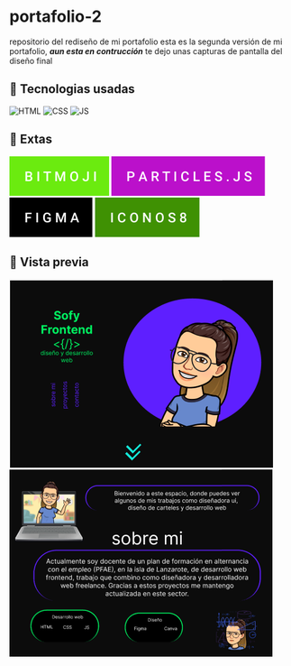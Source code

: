 # portafolio-2
repositorio del rediseño de mi portafolio 
esta es la segunda versión de mi portafolio, **_aun esta en contrucción_** te dejo unas 
capturas de pantalla del diseño final 

## 📍 Tecnologias usadas 

![HTML](https://img.shields.io/badge/html5%20-%23E34F26.svg?&style=for-the-badge&logo=html5&logoColor=white)
![CSS](https://img.shields.io/badge/css3%20-%231572B6.svg?&style=for-the-badge&logo=css3&logoColor=white)
![JS](https://img.shields.io/badge/javascript%20-%23323330.svg?&style=for-the-badge&logo=javascript&logoColor=%23F7DF1E)

## 📍 Extas
![bitmoji](https://github.com/SofyFrontend/portafolio-2/blob/main/img-read/bitmoji.svg)
![particles.js](https://github.com/SofyFrontend/portafolio-2/blob/main/img-read/particles.js.svg)
![figma](https://github.com/SofyFrontend/portafolio-2/blob/main/img-read/figma.svg)
![iconos8](https://github.com/SofyFrontend/portafolio-2/blob/main/img-read/iconos8.svg)


## 📍 Vista previa 
![vista previa](https://github.com/SofyFrontend/portafolio-2/blob/main/vistaprevia1.png)
![vista previa 2](https://github.com/SofyFrontend/portafolio-2/blob/main/vistaprevia2.png)
